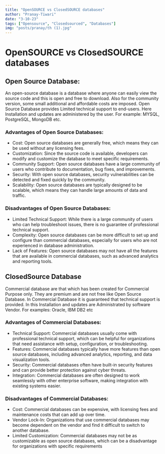 ```yaml
---
title: "OpenSOURCE vs ClosedSOURCE databases"
author: "Pranay-Tiwari"
date: "3-10-23"
tags: ["Opensource", "Closedsourced", "Databases"]
img: "posts/pranay/th (1).jpg"
---
```


# OpenSOURCE vs ClosedSOURCE databases

##  Open Source Database:
An open-source database is a database where anyone can easily view the source code and this is open and free to download. Also for the community version, some small additional and affordable costs are imposed. Open Source Database provides Limited technical support to end-users. Here Installation and updates are administered by the user. For example: MYSQL, PostgreSQL, MongoDB etc. 

### Advantages of Open Source Databases:
- Cost: Open source databases are generally free, which means they can be used without any licensing fees.
- Customization: Since the source code is available, developers can modify and customize the database to meet specific requirements.
- Community Support: Open source databases have a large community of users who contribute to documentation, bug fixes, and improvements.
- Security: With open source databases, security vulnerabilities can be detected and fixed quickly by the community.
- Scalability: Open source databases are typically designed to be scalable, which means they can handle large amounts of data and traffic.

### Disadvantages of Open Source Databases:

- Limited Technical Support: While there is a large community of users who can help troubleshoot issues, there is no guarantee of professional technical support.
- Complexity: Open source databases can be more difficult to set up and configure than commercial databases, especially for users who are not experienced in database administration.
- Lack of Features: Open source databases may not have all the features that are available in commercial databases, such as advanced analytics and reporting tools.

## ClosedSource Database

Commercial database are that which has been created for Commercial Purpose only. They are premium and are not free like Open Source Database. In Commercial Database it is guaranteed that technical support is provided. In this Installation and updates are Administrated by software Vendor. For examples: Oracle, IBM DB2 etc

### Advantages of Commercial Databases:

- Technical Support: Commercial databases usually come with professional technical support, which can be helpful for organizations that need assistance with setup, configuration, or troubleshooting.
- Features: Commercial databases typically have more features than open source databases, including advanced analytics, reporting, and data visualization tools.
- Security: Commercial databases often have built-in security features and can provide better protection against cyber threats.
- Integration: Commercial databases are often designed to work seamlessly with other enterprise software, making integration with existing systems easier.

### Disadvantages of Commercial Databases:
- Cost: Commercial databases can be expensive, with licensing fees and maintenance costs that can add up over time.
- Vendor Lock-In: Organizations that use commercial databases may become dependent on the vendor and find it difficult to switch to another database.
- Limited Customization: Commercial databases may not be as customizable as open source databases, which can be a disadvantage for organizations with specific requirements